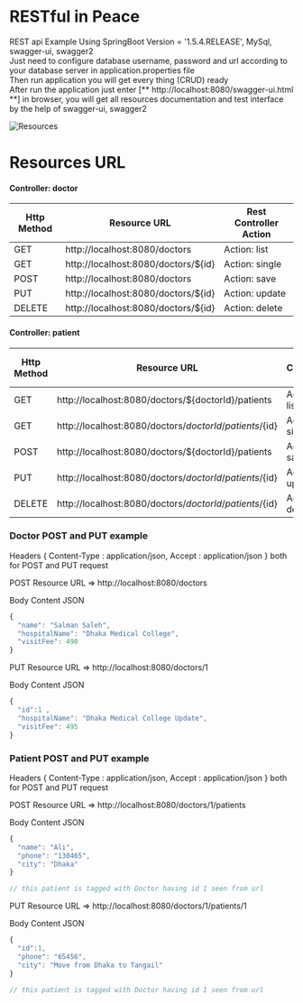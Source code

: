 # RESTful in Peace
REST api Example Using SpringBoot Version = '1.5.4.RELEASE', MySql, swagger-ui, swagger2
<br/> Just need to configure database username, password and url according to your database server in application.properties file
<br/> Then run application you will get every thing (CRUD) ready 
<br/> After run the application just enter [** http://localhost:8080/swagger-ui.html **] in browser,
 you will get all resources documentation and test interface by the help of swagger-ui, swagger2
 
![Resources](https://github.com/javagrails/restfulinpeace/blob/master/docs/resources-structure.png)



# Resources URL
#### <i class="icon-file"></i> Controller: doctor

| Http Method | Resource URL | Rest Controller Action |
| ------- | ------- | ------- |
| GET | http://localhost:8080/doctors | Action: list |
| GET | http://localhost:8080/doctors/${id} | Action: single |
| POST | http://localhost:8080/doctors | Action: save |
| PUT | http://localhost:8080/doctors/${id} | Action: update |
| DELETE | http://localhost:8080/doctors/${id} | Action: delete |

#### <i class="icon-file"></i> Controller: patient 

| Http Method | Resource URL | Rest Controller Action |
| ------- | ------- | ------- |
| GET | http://localhost:8080/doctors/${doctorId}/patients | Action: list |
| GET | http://localhost:8080/doctors/${doctorId}/patients/${id} | Action: single |
| POST | http://localhost:8080/doctors/${doctorId}/patients | Action: save |
| PUT | http://localhost:8080/doctors/${doctorId}/patients/${id}  | Action: update |
| DELETE | http://localhost:8080/doctors/${doctorId}/patients/${id}  | Action: delete |


### Doctor POST and PUT example
Headers { Content-Type : application/json, Accept : application/json } both for POST and PUT request

POST Resource URL => http://localhost:8080/doctors

Body Content JSON 
```javascript
{
  "name": "Salman Saleh",
  "hospitalName": "Dhaka Medical College",
  "visitFee": 490
}
```

PUT Resource URL => http://localhost:8080/doctors/1

Body Content JSON 
```javascript
{
  "id":1 ,
  "hospitalName": "Dhaka Medical College Update",
  "visitFee": 495
}
```  
 

### Patient POST and PUT example
Headers { Content-Type : application/json, Accept : application/json } both for POST and PUT request

POST Resource URL => http://localhost:8080/doctors/1/patients

Body Content JSON 
```javascript
{
  "name": "Ali",
  "phone": "130465",
  "city": "Dhaka"
}

// this patient is tagged with Doctor having id 1 seen from url
```


PUT Resource URL => http://localhost:8080/doctors/1/patients/1

Body Content JSON 
```javascript
{
  "id":1,
  "phone": "65456",
  "city": "Move from Dhaka to Tangail"
}

// this patient is tagged with Doctor having id 1 seen from url
```

